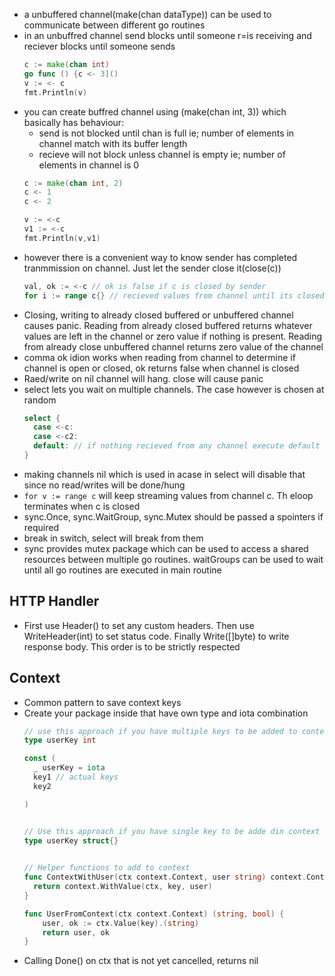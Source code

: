 - a unbuffered channel(make(chan dataType)) can be used to communicate between different go routines
- in an unbuffred channel send blocks until someone r=is receiving and reciever blocks until someone sends   
  ```go
  c := make(chan int)
  go func () {c <- 3]()
  v := <- c
  fmt.Println(v)
  ```
- you can create buffred channel using (make(chan int, 3)) which basically has behaviour:
  - send is not blocked until chan is full ie; number of elements in channel match with its buffer length
  - recieve will not block unless channel is empty ie; number of elements in channel is 0   
  ```go
  c := make(chan int, 2)
  c <- 1
  c <- 2
  
  v := <-c
  v1 := <-c
  fmt.Println(v,v1)
  ```
- however there is a convenient way to know sender has completed tranmmission on channel. Just let the sender close it(close(c))
  ```go
  val, ok := <-c // ok is false if c is closed by sender
  for i := range c{} // recieved values from channel until its closed. then loop is auto terminated
  ```
- Closing, writing to already closed buffered or unbuffered channel causes panic. Reading from already closed buffered returns whatever values are left in the channel or zero value if nothing is present. Reading from already close unbuffered channel returns zero value of the channel
- comma ok idion works when reading from channel to determine if channel is open or closed, ok returns false when channel is closed
- Raed/write on nil channel will hang. close will cause panic
- select lets you wait on multiple channels. The case however is chosen at random   
  ```go
  select {
    case <-c:
    case <-c2:
    default: // if nothing recieved from any channel execute default case
  }
  ```
- making channels nil which is used in  acase in select will disable that since no read/writes will be done/hung
- `for v := range c` will keep streaming values from channel c. Th eloop terminates when c is closed
- sync.Once, sync.WaitGroup, sync.Mutex should be passed a spointers if required
- break in switch, select will break from them
- sync provides mutex package which can be used to access a shared resources between multiple go routines. waitGroups can be used to wait until all go routines are executed in main routine

## HTTP Handler
- First use Header() to set any custom headers. Then use WriteHeader(int) to set status code. Finally Write([]byte) to write response body. This order is to be strictly respected

## Context
- Common pattern to save context keys
- Create your package inside that have own type and iota combination
  ```go
  // use this approach if you have multiple keys to be added to context
  type userKey int

  const (
    _ userKey = iota
    key1 // actual keys
    key2 

  )
  

  // Use this approach if you have single key to be adde din context
  type userKey struct{}   

    
  // Helper functions to add to context
  func ContextWithUser(ctx context.Context, user string) context.Context {
    return context.WithValue(ctx, key, user)
  }

  func UserFromContext(ctx context.Context) (string, bool) {
      user, ok := ctx.Value(key).(string)
      return user, ok
  }

  ```
- Calling Done() on ctx that is not yet cancelled, returns nil
